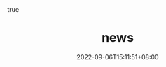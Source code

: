 ---
title: "news"
date: 2022-09-06T15:11:51+08:00
draft: false
# description
math: true
description: "This is meta description"
---